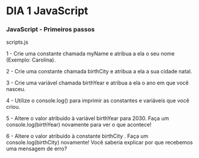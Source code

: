 # DIA 1 JavaScript


### JavaScript - Primeiros passos

scripts.js

1 - Crie uma constante chamada myName e atribua a ela o seu nome (Exemplo: Carolina).

2 - Crie uma constante chamada birthCity e atribua a ela a sua cidade natal.

3 - Crie uma variável chamada birthYear e atribua a ela o ano em que você nasceu.

4 - Utilize o console.log() para imprimir as constantes e variáveis que você criou.

5 - Altere o valor atribuído à variável birthYear para 2030. Faça um console.log(birthYear) novamente para ver o que acontece!

6 - Altere o valor atribuído à constante birthCity . Faça um console.log(birthCity) novamente! Você saberia explicar por que recebemos uma mensagem de erro?


